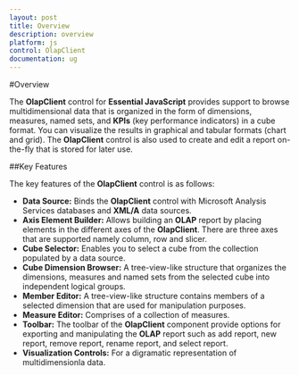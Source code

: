 ```yaml
---
layout: post
title: Overview
description: overview
platform: js
control: OlapClient
documentation: ug
---
```


#Overview

The **OlapClient** control for **Essential JavaScript** provides support to browse multidimensional data that is organized in the form of dimensions, measures, named sets, and **KPIs** (key performance indicators) in a cube format. You can visualize the results in graphical and tabular formats (chart and grid). The **OlapClient** control is also used to create and edit a report on-the-fly that is stored for later use.

##Key Features

The key features of the **OlapClient** control is as follows:

* **Data Source:** Binds the **OlapClient** control with Microsoft Analysis Services databases and **XML/A** data sources.
* **Axis Element Builder:** Allows building an **OLAP** report by placing elements in the different axes of the **OlapClient**. There are three axes that are supported namely column, row and slicer.
* **Cube Selector:** Enables you to select a cube from the collection populated by a data source.
* **Cube Dimension Browser:** A tree-view-like structure that organizes the dimensions, measures and named sets from the selected cube into independent logical groups.
* **Member Editor:** A tree-view-like structure contains members of a selected dimension that are used for manipulation purposes.
* **Measure Editor:** Comprises of a collection of measures.
* **Toolbar:** The toolbar of the **OlapClient** component provide options for exporting and manipulating the **OLAP** report such as add report, new report, remove report, rename report, and select report.
* **Visualization Controls:** For a digramatic representation of multidimensionla data.



